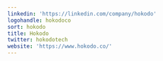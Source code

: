 ```yaml
---
linkedin: 'https://linkedin.com/company/hokodo'
logohandle: hokodoco
sort: hokodo
title: Hokodo
twitter: hokodotech
website: 'https://www.hokodo.co/'
---
```

